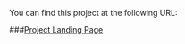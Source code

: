 You can find this project at the following URL:

###[Project Landing Page](https://osamaoj.github.io/product_landing_page/)
